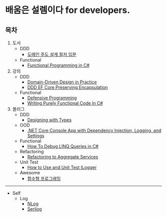 # 배움은 설렘이다 for developers.

## 목차
1. 도서
   - DDD
     - [도메인 주도 설계 철저 입문](./1.Books/DDD/DDDGuide) 
   - Functional
     - [Functional Programming in C#](./1.Books/Functional/FPinCSharp)
1. 강의
   - DDD
     - [Domain-Driven Design in Practice](./2.Lectures/DDD/DddInPractice)
	 - [DDD EF Core Preserving Encapsulation](./2.Lectures/DDD/DddEfCorePreservingEncapsulation)
   - Functional
     - [Defensive Programming](./2.Lectures/Functional/DefensiveProgramming)
     - [Writing Purely Functional Code In C#](./2.Lectures/Functional/WritingPurelyFunctionalCodeInCSharp)
1. 블러그
   - DDD
     - [Designing with Types](./3.Blogs/DDD/DesigningWithTypes_2)
   - OOD
     - [.NET Core Console App with Dependency Injection, Logging, and Settings](./3.Blogs/OOD/BetterConsoleApp/ConsoleUI)
   - Functional
     - [How To Debug LINQ Queries in C#](./3.Blogs/Functional/HowToDebugLINQQueriesInCSharp)
   - Refactoring
     - [Refactoring to Aggregate Services](./3.Blogs/Refactoring/RefactoringToAggregateServices)
   - Unit Test
     - [How to Use and Unit Test ILogger](./3.Blogs/UnitTest/HowToUseAndUnitTestILogger)
   - Awesome
     - [함수형 프로그래밍](./3.Blogs/Awesome/FP)
---
- Self
  - Log
    - [NLog](./0.Self/Log_/NLog)
    - [Serilog](./0.Self/Log_/Serilog)
